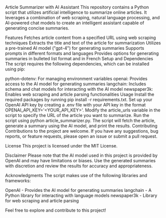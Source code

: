 Article Summarizer with AI Assistant
This repository contains a Python script that utilizes artificial intelligence to summarize online articles. It leverages a combination of web scraping, natural language processing, and AI-powered chat models to create an intelligent assistant capable of generating concise summaries.

Features
Fetches article content from a specified URL using web scraping techniques
Extracts the title and text of the article for summarization
Utilizes a pre-trained AI model ("gpt-4") for generating summaries
Supports prompts in different formats and languages
Provides options for generating summaries in bulleted list format and in French
Setup and Dependencies
The script requires the following dependencies, which can be installed using pip:

python-dotenv: For managing environment variables
openai: Provides access to the AI model for generating summaries
langchain: Includes schema and chat models for interacting with the AI model
newspaper3k: Enables web scraping and article parsing functionalities
Usage
Install the required packages by running pip install -r requirements.txt.
Set up your OpenAI API key by creating a .env file with your API key in the format OPENAI_API_KEY='<YOUR_API_KEY>'.
Modify the article_urls variable in the script to specify the URL of the article you want to summarize.
Run the script using python article_summarizer.py.
The script will fetch the article, generate a summary using the AI model, and print the results.
Contributing
Contributions to the project are welcome. If you have any suggestions, bug reports, or feature requests, please open an issue or submit a pull request.

License
This project is licensed under the MIT License.

Disclaimer
Please note that the AI model used in this project is provided by OpenAI and may have limitations or biases. Use the generated summaries with discretion and review the results for accuracy and appropriateness.

Acknowledgments
The script makes use of the following libraries and frameworks:

OpenAI - Provides the AI model for generating summaries
langchain - A Python library for interacting with language models
newspaper3k - Library for web scraping and article parsing

Feel free to explore and contribute to this project!
